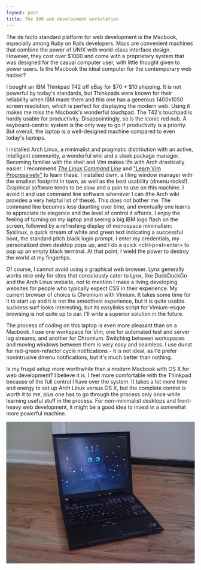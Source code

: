 ```yaml
---
layout: post
title: The $80 web development workstation
---
```

The de facto standard platform for web development is the Macbook, especially among Ruby on Rails developers. Macs are convenient machines that combine the power of UNIX with world-class interface design. However, they cost over $1000 and come with a proprietary system that was designed for the casual computer user, with little thought given to power users. Is the Macbook the ideal computer for the contemporary web hacker?

I bought an IBM Thinkpad T42 off eBay for $70 + $10 shipping. It is not powerful by today's standards, but Thinkpads were known for their reliability when IBM made them and this one has a generous 1400x1050 screen resolution, which is perfect for displaying the modern web. Using it makes me miss the Macbook's wonderful touchpad. The T42's touchpad is hardly usable for productivity. Disappointingly, so is the iconic red nub. A keyboard-centric system is the only way to go if productivity is a priority. But overall, the laptop is a well-designed machine compared to even today's laptops.

I installed Arch Linux, a minimalist and pragmatic distribution with an active, intelligent community, a wonderful wiki and a sleek package manager. Becoming familiar with the shell and Vim makes life with Arch drastically easier. I recommend [*The Linux Command Line*](http://www.linuxcommand.org/tlcl.php) and ["Learn Vim Progressively"](http://yannesposito.com/Scratch/en/blog/Learn-Vim-Progressively) to learn these. I installed dwm, a tiling window manager with the smallest footprint in town, as well as the best usability (dmenu rocks!). Graphical software tends to be slow and a pain to use on this machine. I avoid it and use command line software whenever I can (the Arch wiki provides a very helpful list of these). This does not bother me. The command line becomes less daunting over time, and eventually one learns to appreciate its elegance and the level of control it affords. I enjoy the feeling of turning on my laptop and seeing a big IBM logo flash on the screen, followed by a refreshing display of monospace minimalism: Syslinux, a quick stream of white and green text indicating a successful boot, the standard pitch black login prompt. I enter my credentials, my personalized dwm desktop pops up, and I do a quick <ctrl-p\>st<enter\> to pop up an empty black terminal. At that point, I wield the power to destroy the world at my fingertips.

Of course, I cannot avoid using a graphical web browser. Lynx generally works nice only for sites that consciously cater to Lynx, like DuckDuckGo and the Arch Linux website, not to mention I make a living developing websites for people who typically expect CSS in their experience. My current browser of choice is Chromium with Vimium. It takes some time for it to start up and it is not the smoothest experience, but it is quite usable. suckless surf looks interesting, but its easylinks script for Vimium-esque browsing is not quite up to par. I'll write a superior solution in the future.

The process of coding on this laptop is even more pleasant than on a Macbook. I use one workspace for Vim, one for automated test and server log streams, and another for Chromium. Switching between workspaces and moving windows between them is very easy and seamless. I use dunst for red-green-refactor cycle notifications - it is not ideal, as I'd prefer nonintrusive dmenu notifications, but it's much better than nothing.

Is my frugal setup more worthwhile than a modern Macbook with OS X for web development? I believe it is. I feel more comfortable with the Thinkpad because of the full control I have over the system. It takes a lot more time and energy to set up Arch Linux versus OS X, but the complete control is worth it to me, plus one has to go through the process only once while learning useful stuff in the process. For non-minimalist desktops and front-heavy web development, it might be a good idea to invest in a somewhat more powerful machine.

<p class="post-image"><img src="/images/t42.jpg" alt="IBM Thinkpad T42" title="IBM Thinkpad T42" /></p>
